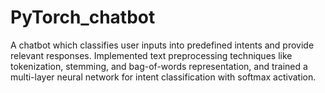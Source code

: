 # PyTorch_chatbot

A chatbot which classifies user inputs into predefined intents and provide relevant responses. Implemented text
 preprocessing techniques like tokenization, stemming, and bag-of-words representation, and trained a multi-layer
 neural network for intent classification with softmax activation.
